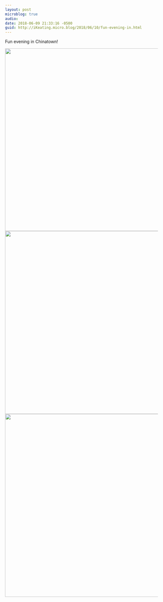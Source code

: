 ```yaml
---
layout: post
microblog: true
audio: 
date: 2018-06-09 21:33:16 -0500
guid: http://iKeating.micro.blog/2018/06/10/fun-evening-in.html
---
```

Fun evening in Chinatown!

<img src="http://iKeating.micro.blog/uploads/2018/3cfe9c87f2.jpg" width="600" height="599" /><img src="http://iKeating.micro.blog/uploads/2018/3c33441f15.jpg" width="600" height="600" /><img src="http://iKeating.micro.blog/uploads/2018/423be99734.jpg" width="600" height="600" />

